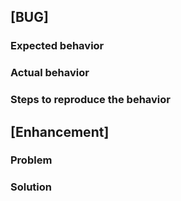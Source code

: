 ## [BUG]
### Expected behavior

### Actual behavior

### Steps to reproduce the behavior

## [Enhancement]
### Problem

### Solution

